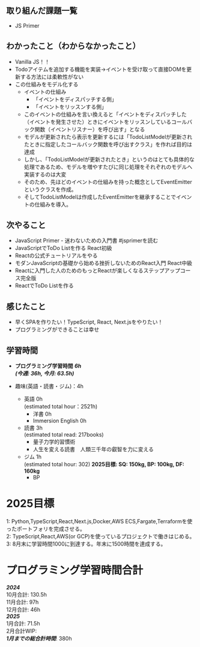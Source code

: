 
## 取り組んだ課題一覧
- JS Primer

## わかったこと（わからなかったこと）
- Vanilla JS！！
- Todoアイテムを追加する機能を実装→イベントを受け取って直接DOMを更新する方法には柔軟性がない
- この仕組みをモデル化する
  - イベントの仕組み
    - 「イベントをディスパッチする側」
    - 「イベントをリッスンする側」
  - このイベントの仕組みを言い換えると「イベントをディスパッチした（イベントを発生させた）ときにイベントをリッスンしているコールバック関数（イベントリスナー）を呼び出す」となる
  - モデルが更新されたら表示を更新するには「TodoListModelが更新されたときに指定したコールバック関数を呼び出すクラス」を作れば目的は達成
  - しかし、「TodoListModelが更新されたとき」というのはとても具体的な処理であるため、モデルを増やすたびに同じ処理をそれぞれのモデルへ実装するのは大変
  - そのため、先ほどのイベントの仕組みを持った概念としてEventEmitterというクラスを作成。
  - そしてTodoListModelは作成したEventEmitterを継承することでイベントの仕組みを導入。

## 次やること
- JavaScript Primer - 迷わないための入門書 #jsprimerを読む
- JavaScriptでToDo Listを作る
React初級
- Reactの公式チュートリアルをやる
- モダンJavaScriptの基礎から始める挫折しないためのReact入門
React中級
- Reactに入門した人のためのもっとReactが楽しくなるステップアップコース完全版
- ReactでToDo Listを作る

## 感じたこと
- 早くSPAを作りたい！TypeScript, React, Next.jsをやりたい！
- プログラミングができることは幸せ

## 学習時間
- **プログラミング学習時間**
_**6h<br>
(今週: 36h, 今月: 63.5h)**_

- 趣味(英語・読書・ジム)：4h
  - 英語 0h<br>(estimated total hour：2521h)
    - 洋書 0h
    - Immersion English 0h
  - 読書 3h<br>(estimated total read: 217books)
    - 量子力学的習慣術
    - 人生を変える読書　人類三千年の叡智を力に変える
  - ジム 1h<br>(estimated total hour: 302) **2025目標: SQ: 150kg, BP: 100kg, DF: 160kg**
    - BP

# 2025目標
1: Python,TypeScript,React,Next.js,Docker,AWS ECS,Fargate,Terraformを使ったポートフォリを完成させる。<br>
2: TypeScript,React,AWS(or GCP)を使っているプロジェクトで働きはじめる。<br>
3: 8月末に学習時間1000に到達する。年末に1500時間を達成する。<br>

# プログラミング学習時間合計
_**2024**_<br>
10月合計: 130.5h<br>
11月合計: 97h<br>
12月合計: 46h<br>
_**2025**_<br>
1月合計: 71.5h<br>
2月合計WIP: <br>
_**1月までの総合計時間**_: 380h
